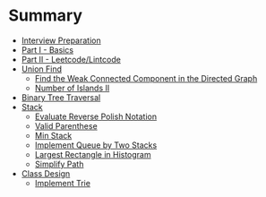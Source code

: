 # Summary

* [Interview Preparation](README.md)
* [Part I - Basics](part_i_basics/README.md)
* [Part II - Leetcode/Lintcode](part_ii_leetcode_lintcode/README.md)
* [Union Find](part_ii_leetcode_lintcode/union_find/README.md)
    * [Find the Weak Connected Component in the Directed Graph](part_ii_leetcode_lintcode/union_find/find_the_weak_connected_component_in_the_directed_graph.md)
    * [Number of Islands II](part_ii_leetcode_lintcode/union_find/number_of_islands_ii.md)
* [Binary Tree Traversal](part_ii_leetcode_lintcode/binary_tree_traversal/README.md)
* [Stack]()
    * [Evaluate Reverse Polish Notation](part_ii_leetcode_lintcode/stack/evaluate_reverse_polish_notation.md)
    * [Valid Parenthese](part_ii_leetcode_lintcode/stack/valid_parenthese.md)
    * [Min Stack](part_ii_leetcode_lintcode/stack/min_stack.md)
    * [Implement Queue by Two Stacks](part_ii_leetcode_lintcode/stack/implement_queue_by_two_stacks.md)
    * [Largest Rectangle in Histogram](part_ii_leetcode_lintcode/stack/largest_rectangle_in_histogram.md)
    * [Simplify Path](part_ii_leetcode_lintcode/stack/simplify_path.md)
* [Class Design]()
    * [Implement Trie](part_ii_leetcode_lintcode/stack/implement_trie.md)
